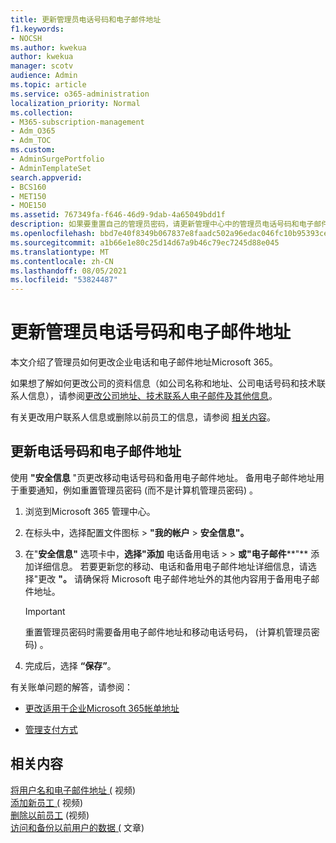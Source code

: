 ```yaml
---
title: 更新管理员电话号码和电子邮件地址
f1.keywords:
- NOCSH
ms.author: kwekua
author: kwekua
manager: scotv
audience: Admin
ms.topic: article
ms.service: o365-administration
localization_priority: Normal
ms.collection:
- M365-subscription-management
- Adm_O365
- Adm_TOC
ms.custom:
- AdminSurgePortfolio
- AdminTemplateSet
search.appverid:
- BCS160
- MET150
- MOE150
ms.assetid: 767349fa-f646-46d9-9dab-4a65049bdd1f
description: 如果要重置自己的管理员密码，请更新管理中心中的管理员电话号码和电子邮件地址。
ms.openlocfilehash: bbd7e40f8349b067837e8faadc502a96edac046fc10b95393ce0c946475cc8a3
ms.sourcegitcommit: a1b66e1e80c25d14d67a9b46c79ec7245d88e045
ms.translationtype: MT
ms.contentlocale: zh-CN
ms.lasthandoff: 08/05/2021
ms.locfileid: "53824487"
---
```

# <a name="update-your-admin-phone-number-and-email-address"></a>更新管理员电话号码和电子邮件地址

本文介绍了管理员如何更改企业电话和电子邮件地址Microsoft 365。
  
如果想了解如何更改公司的资料信息（如公司名称和地址、公司电话号码和技术联系人信息），请参阅[更改公司地址、技术联系人电子邮件及其他信息](change-address-contact-and-more.md)。

有关更改用户联系人信息或删除以前员工的信息，请参阅 [相关内容](#related-content)。
  
## <a name="to-update-your-phone-number-and-email-address"></a>更新电话号码和电子邮件地址

使用 **"安全信息** "页更改移动电话号码和备用电子邮件地址。 备用电子邮件地址用于重要通知，例如重置管理员密码 (而不是计算机管理员密码) 。 
  
1. 浏览到Microsoft 365 管理中心。

2. 在标头中，选择配置文件图标 \> **"我的帐户** \> **安全信息"。**

3. 在"**安全信息"** 选项卡中，**选择"添加** 电话备用电话 \>  \> **或"电子邮件****"** 添加详细信息。 若要更新您的移动、电话和备用电子邮件地址详细信息，请选择"更改 **"。** 请确保将 Microsoft 电子邮件地址外的其他内容用于备用电子邮件地址。

    > [!IMPORTANT]
    > 重置管理员密码时需要备用电子邮件地址和移动电话号码， (计算机管理员密码) 。

4. 完成后，选择 **“保存”**。
  
有关账单问题的解答，请参阅：
  
- [更改适用于企业Microsoft 365帐单地址](../../commerce/billing-and-payments/change-your-billing-addresses.md)

- [管理支付方式](../../commerce/billing-and-payments/manage-payment-methods.md)

## <a name="related-content"></a>相关内容

[将用户名和电子邮件地址 (](../add-users/change-a-user-name-and-email-address.md) 视频) \
[添加新员工 (](../add-users/add-new-employee.md) 视频) \
[删除以前员工](../add-users/remove-former-employee.md) (视频) \
[访问和备份以前用户的数据 (](../add-users/get-access-to-and-back-up-a-former-user-s-data.md) 文章) 